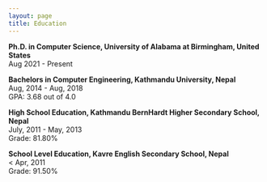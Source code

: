 ```yaml
---
layout: page
title: Education
---
```

<div class="media">
    <div class="media-body">
       <p class="media-heading">
          <strong>Ph.D. in Computer Science, University of Alabama at Birmingham, United States</strong><br />
          Aug 2021 - Present<br />
       </p>
    </div>
</div>
<div class="media">
    <div class="media-body">
       <p class="media-heading">
          <strong>Bachelors in Computer Engineering, Kathmandu University, Nepal</strong><br />
          Aug, 2014 - Aug, 2018<br />
            GPA: 3.68 out of 4.0
       </p>
    </div>
</div>
<div class="media">
    <div class="media-body">
       <p class="media-heading">
          <strong>High School Education, Kathmandu BernHardt Higher Secondary School, Nepal</strong><br />
          July, 2011 - May, 2013 <br />
           Grade: 81.80%
       </p>
    </div>
</div>
<div class="media">
    <div class="media-body">
       <p class="media-heading">
          <strong>School Level Education, Kavre English Secondary School, Nepal</strong><br />
          < Apr, 2011 <br />
           Grade: 91.50% <br />
          </p>
    </div>
</div>

